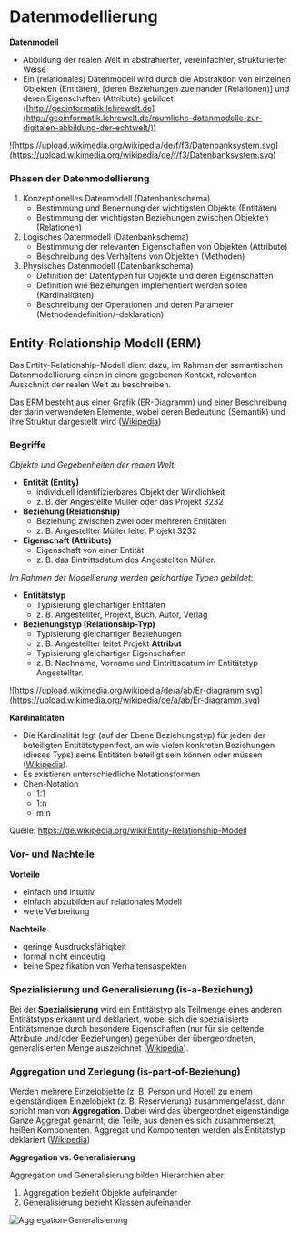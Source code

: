 # Datenmodellierung

**Datenmodell**
- Abbildung der realen Welt in abstrahierter, vereinfachter, strukturierter Weise
- Ein (relationales) Datenmodell wird durch die Abstraktion von einzelnen Objekten (Entitäten), [deren Beziehungen zueinander (Relationen)] und deren Eigenschaften (Attribute) gebildet ([http://geoinformatik.lehrewelt.de](http://geoinformatik.lehrewelt.de/raumliche-datenmodelle-zur-digitalen-abbildung-der-echtwelt/))

![https://upload.wikimedia.org/wikipedia/de/f/f3/Datenbanksystem.svg](https://upload.wikimedia.org/wikipedia/de/f/f3/Datenbanksystem.svg)


### Phasen der Datenmodellierung

1. Konzeptionelles Datenmodell (Datenbankschema)
    - Bestimmung und Benennung der wichtigsten Objekte (Entitäten)
    - Bestimmung der wichtigsten Beziehungen zwischen Objekten (Relationen)
2. Logisches Datenmodell (Datenbankschema)
    - Bestimmung der relevanten Eigenschaften von Objekten (Attribute)
    - Beschreibung des Verhaltens von Objekten (Methoden)
3. Physisches Datenmodell (Datenbankschema)
    - Definition der Datentypen für Objekte und deren Eigenschaften
    - Definition wie Beziehungen implementiert werden sollen (Kardinalitäten)
    - Beschreibung der Operationen und deren Parameter (Methodendefinition/-deklaration)


## Entity-Relationship Modell (ERM)

Das Entity-Relationship-Modell dient dazu, im Rahmen der semantischen Datenmodellierung einen in einem gegebenen Kontext, relevanten Ausschnitt der realen Welt zu beschreiben.

Das ERM besteht aus einer Grafik (ER-Diagramm) und einer Beschreibung der darin verwendeten Elemente, wobei deren Bedeutung (Semantik) und ihre Struktur dargestellt wird ([Wikipedia](https://de.wikipedia.org/wiki/Entity-Relationship-Modell))


### Begriffe

*Objekte und Gegebenheiten der realen Welt:*

- **Entität (Entity)**
    - individuell identifizierbares Objekt der Wirklichkeit
    - z. B. der Angestellte Müller oder das Projekt 3232
- **Beziehung (Relationship)**
    - Beziehung zwischen zwei oder mehreren Entitäten
    - z. B. Angestellter Müller leitet Projekt 3232
- **Eigenschaft (Attribute)**
    - Eigenschaft von einer Entität
    - z. B. das Eintrittsdatum des Angestellten Müller.


*Im Rahmen der Modellierung werden geichartige Typen gebildet:*

- **Entitätstyp**
    - Typisierung gleichartiger Entitäten
    - z. B. Angestellter, Projekt, Buch, Autor, Verlag
- **Beziehungstyp (Relationship-Typ)**
    - Typisierung gleichartiger Beziehungen
    - z. B. Angestellter leitet Projekt
**Attribut**
    - Typisierung gleichartiger Eigenschaften
    - z. B. Nachname, Vorname und Eintrittsdatum im Entitätstyp Angestellter.

![https://upload.wikimedia.org/wikipedia/de/a/ab/Er-diagramm.svg](https://upload.wikimedia.org/wikipedia/de/a/ab/Er-diagramm.svg)


**Kardinalitäten**
- Die Kardinalität legt (auf der Ebene Beziehungstyp) für jeden der beteiligten Entitätstypen fest, an wie vielen konkreten Beziehungen (dieses Typs) seine Entitäten beteiligt sein können oder müssen ([Wikipedia](https://de.wikipedia.org/wiki/Entity-Relationship-Modell)).
- Es existieren unterschiedliche Notationsformen
- Chen-Notation
    - 1:1
    - 1:n
    - m:n

Quelle: https://de.wikipedia.org/wiki/Entity-Relationship-Modell


### Vor- und Nachteile

**Vorteile**
- einfach und intuitiv
- einfach abzubilden auf relationales Modell
- weite Verbreitung

**Nachteile**
- geringe Ausdrucksfähigkeit
- formal nicht eindeutig
- keine Spezifikation von Verhaltensaspekten


### Spezialisierung und Generalisierung (is-a-Beziehung)

Bei der **Spezialisierung** wird ein Entitätstyp als Teilmenge eines anderen Entitätstyps erkannt und deklariert, wobei sich die spezialisierte Entitätsmenge durch besondere Eigenschaften (nur für sie geltende Attribute und/oder Beziehungen) gegenüber der übergeordneten, generalisierten Menge auszeichnet ([Wikipedia](https://de.wikipedia.org/wiki/Entity-Relationship-Modell)).

### Aggregation und Zerlegung (is-part-of-Beziehung)

Werden mehrere Einzelobjekte (z. B. Person und Hotel) zu einem eigenständigen Einzelobjekt (z. B. Reservierung) zusammengefasst, dann spricht man von **Aggregation**. Dabei wird das übergeordnet eigenständige Ganze Aggregat genannt; die Teile, aus denen es sich zusammensetzt, heißen Komponenten. Aggregat und Komponenten werden als Entitätstyp deklariert ([Wikipedia](https://de.wikipedia.org/wiki/Entity-Relationship-Modell))


**Aggregation vs. Generalisierung**

Aggregation und Generalisierung bilden Hierarchien aber:

1. Aggregation bezieht Objekte aufeinander
2. Generalisierung bezieht Klassen aufeinander

![Aggregation-Generalisierung](bilder/aggregation-generalisierung-png)
